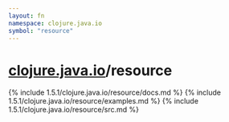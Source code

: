 ```yaml
---
layout: fn
namespace: clojure.java.io
symbol: "resource"
---
```


# [clojure.java.io](../)/resource

{% include 1.5.1/clojure.java.io/resource/docs.md %}
{% include 1.5.1/clojure.java.io/resource/examples.md %}
{% include 1.5.1/clojure.java.io/resource/src.md %}


